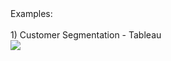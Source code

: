 <html>
  <body>
    Examples:<br></br>    
1) Customer Segmentation - Tableau  
  <div class='tableauPlaceholder' id='viz1587495466867' style='position: relative'><noscript>
    <a href='https:&#47;&#47;public.tableau.com&#47;profile&#47;verne.ongteco#!&#47;vizhome&#47;CustomerSegmentation_15873626098920&#47;Story1'>
      <img alt=' ' src='https:&#47;&#47;public.tableau.com&#47;static&#47;images&#47;Cu&#47;CustomerSegmentation_15873626098920&#47;Story1&#47;1_rss.png' style='border: none' /></a>
    </noscript><object class='tableauViz'  style='display:none;'><param name='host_url' value='https%3A%2F%2Fpublic.tableau.com%2F' /> 
    <param name='embed_code_version' value='3' /> <param name='site_root' value='' /><param name='name' value='CustomerSegmentation_15873626098920&#47;Story1' /><param name='tabs' value='no' /><param name='toolbar' value='yes' /><param name='static_image' value='https:&#47;&#47;public.tableau.com&#47;static&#47;images&#47;Cu&#47;CustomerSegmentation_15873626098920&#47;Story1&#47;1.png' /> <param name='animate_transition' value='yes' /><param name='display_static_image' value='yes' /><param name='display_spinner' value='yes' /><param name='display_overlay' value='yes' /><param name='display_count' value='yes' /></object>
    </div>                
  </body>
 </html>

